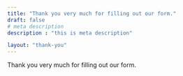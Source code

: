 ```yaml
---
title: "Thank you very much for filling out our form."
draft: false
# meta description
description : "this is meta description"

layout: "thank-you"
---
```


Thank you very much for filling out our form.
